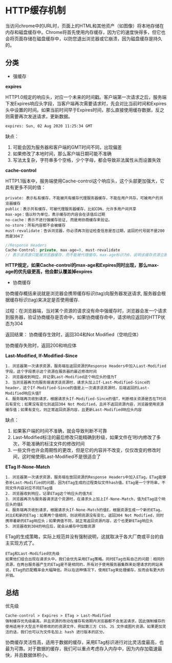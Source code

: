 # HTTP缓存机制

当访问chrome中的URL时，页面上的HTML和其他资产（如图像）将本地存储在内存和磁盘缓存中。Chrome将首先使用内存缓存，因为它的速度快得多，但它也会将页面存储在磁盘缓存中，以防您退出浏览器或它崩溃，因为磁盘缓存是持久的。

## 分类

- 强缓存

**expires**

HTTP1.0规定的响应头，对应一个未来的时间戳。客户端第一次请求之后，服务端下发Expires响应头字段，当客户端再次需要请求时，先会对比当前时间和Expires头中设置的时间。如果当前时间早于Expires时间，那么直接使用缓存数据，反之则需要再次发送请求，更新数据。

```
expires: Sun, 02 Aug 2020 11:25:34 GMT
```

缺点：
  1. 可能会因为服务器和客户端的GMT时间不同，出现偏差
  2. 如果修改了本地时间，那么客户端日期可能不准确
  3. 写法太复杂，字符串多个空格，少个字母，都会导致非法属性从而设置失效

**cache-control**

HTTP1.1版本中，服务端使用Cache-control这个响应头，这个头部更加强大，它具有更多不同的值：
```
private: 表示私有缓存，不能被共有缓存代理服务器缓存，不能在用户共存，可被用户的浏览器缓存
public：表示共有缓存，可被代理服务器缓存，比如CDN，允许多用户间共享
max-age：值以秒为单位，表示缓存的内容会在该值后过期
no-cache：表示不进行强缓存验证, 而是用协商缓存来验证。
no-store：所有内容都不会被缓存
must-revalidate：告诉浏览器，你必须再次验证检查信息是否过期，返回的代号就不是200而是304了
```

```js
//Response Headers
Cache-Control: private, max-age=0, must-revalidate
// 表示该资源只能被浏览器缓存，而不能被代理缓存。max-age标识为0，说明该缓存资源立即过期，must-revalidate告诉浏览器，需要验证文件是否过期，接下来可能会使用协商缓存进行判断
```

**HTTP规定，如果Cache-control的max-age和Expires同时出现，那么max-age的优先级更高，他会默认覆盖掉expires**

- 协商缓存

协商缓存概括来说就是浏览器会携带缓存标识(tag)向服务器发送请求, 服务器会根据缓存标识(tag)来决定是否使用缓存.

过程：在浏览器端，当对某个资源的请求没有命中强缓存时，浏览器会发一个请求到服务器，验证协商缓存是否命中，如果协商缓存命中，请求响应返回的HTTP状态为304

返回结果：
  协商缓存生效时，返回304和Not Modified（空响应体）

  协商缓存失败时，返回200和响应体

**Last-Modified, If-Modified-Since**

```
1. 浏览器第一次请求资源，服务端在返回资源的Response Headers中加入Last-Modified字段，这个字段表示这个资源在服务器的最近修改时间
2. 浏览器收到响应，并记录Last-Modified这个响应头的值为T
3. 当浏览器再次向服务端请求该资源时，请求头加上If-Last-Modified-Since的header，这个If-Modified-Since的值是上一次请求该资源时，后端返回的Last-Modified响应头值T
4. 服务端再次收到请求，根据请求头If-Modified-Since的值T，判断相关资源是否在T时间后有变化；如果没有变化则返回304 Not Modified，且并不返回资源内容，浏览器使用资源缓存值；如果有变化，则正常返回资源内容，且更新Last-Modified响应头内容
```

缺点：
  1. 如果客户端的时间不准确，就会导致判断不可靠
  2. Last-Modified标注的最后修改只能精确到秒级，如果文件在1秒内修改了多次，不能准确的标注文件的修改时间
  3. 一些文件也许会周期性的更改，但是它的内容并不改变，仅仅改变的修改时间，这时候使用Last-Modified不是很适合了

**ETag If-None-Match**

```
1. 浏览器第一次请求资源，服务端在放回资源的Response Headers中加入ETag，ETag能够弥补Last-Modified的问题，因为ETag生成的过程类似文件hash值，ETag是一个字符串，不同文件内容对应不同ETag值
2. 浏览器收到响应，记录ETag这个响应头的值为E
3. 浏览器再次与服务器请求这个资源时，在请求头上加上If-None-Match，值为ETag这个响应头的值E
4. 服务端再次收到请求，根据请求头If-None-Match的值E，根据资源生成一个新的ETag，对比E和新的ETag：如果两个值相同，则说明资源没有变化，返回304 Not Modified，同时携带着新的ETag响应头；如果俩值不同，就正常返回资源内容，这个也更新ETag响应头
5. 浏览器收到304的响应后，就会从缓存中加载资源
```
ETag的生成策略，实际上规范并没有强制说明，这就取决于各大厂商或平台的自主实现方式了。

```
ETag和Last-Modified优先级
如果他们组合出现在请求头中，我们会优先采用ETag策略。同时ETag也有自己的问题：相同的资源，在两台服务器产生的ETag是不是相同的，所有对于使用服务器集群来处理请求的网站来说，ETag的匹配概率会大幅降低。所以在这种情况下，使用ETag来处理缓存，反而会有更大的开销。
```

## 总结

优先级
```
Cache-control > Expires > ETag > Last-Modified
强制缓存优先级最高，并且资源的改动在缓存有效期内浏览器都不会发送请求，因此强制缓存的使用适用于大型且不易修改的的资源文件，例如第三方 CSS、JS 文件或图片资源。如果更加灵活的话，我们也可以为文件名加上 hash 进行版本的区分。
```

协商缓存灵活性高，适用于数据的缓存，采用ETag标识进行对比灵活度最高，也最为可靠。对于数据的缓存，我们可以重点考虑存入内存中，因为内存加载速最快，并且数据体积小。